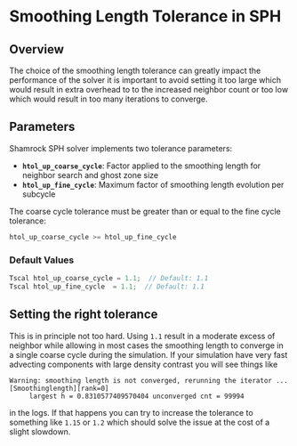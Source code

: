 # Smoothing Length Tolerance in SPH

## Overview

The choice of the smoothing length tolerance can greatly impact the performance of the solver 
it is important to avoid setting it too large which would result in extra overhead to to the increased neighbor count or too low which would result in too many iterations to converge.

## Parameters

Shamrock SPH solver implements two tolerance parameters:

- **`htol_up_coarse_cycle`**: Factor applied to the smoothing length for neighbor search and ghost zone size
- **`htol_up_fine_cycle`**: Maximum factor of smoothing length evolution per subcycle

The coarse cycle tolerance must be greater than or equal to the fine cycle tolerance:
```cpp
htol_up_coarse_cycle >= htol_up_fine_cycle
```

### Default Values

```cpp
Tscal htol_up_coarse_cycle = 1.1;  // Default: 1.1
Tscal htol_up_fine_cycle  = 1.1;  // Default: 1.1
```

## Setting the right tolerance

This is in principle not too hard. Using `1.1` result in a moderate excess of neighbor while allowing in most cases the smoothing length to converge in a single coarse cycle during the simulation. If your simulation have very fast advecting components with large density contrast you will see things like
```
Warning: smoothing length is not converged, rerunning the iterator ...                [Smoothinglength][rank=0]
     largest h = 0.8310577409570404 unconverged cnt = 99994  
```
in the logs. If that happens you can try to increase the tolerance to something like `1.15` or `1.2` which should solve the issue at the cost of a slight slowdown.
